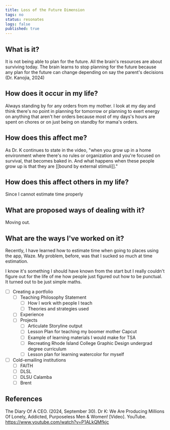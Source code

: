```yaml
---
title: Loss of the Future Dimension
tags: no
status: resonates
logs: false
published: true
---
```


## What is it?

It is not being able to plan for the future. All the brain's resources are about surviving today. The brain learns to stop planning for the future because any plan for the future can change depending on say the parent's decisions (Dr. Kanojia, 2024)

## How does it occur in my life?

Always standing by for any orders from my mother. I look at my day and think there's no point in planning for tomorrow or planning to exert energy on anything that aren't her orders because most of my days's hours are spent on chores or on just being on standby for mama's orders. 

## How does this affect me?

As Dr. K continues to state in the video, "when you grow up in a home environment where there's no rules or organization and you're focused on survival, that becomes baked in. And what happens when these people grow up is that they are [[bound by external stimuli]]."

## How does this affect others in my life?

Since I cannot estimate time properly 

## What are proposed ways of dealing with it?

Moving out. 

## What are the ways I've worked on it?

Recently, I have learned how to estimate time when going to places using the app, Waze. My problem, before, was that I sucked so much at time estimation. 

I know it's something I should have known from the start but I really couldn't figure out for the life of me how people just figured out how to be punctual. It turned out to be just simple maths.

- [ ] Creating a portfolio
    - [ ] Teaching Philosophy Statement
        - [ ] How I work with people I teach
        - [ ] Theories and strategies used
    - [ ] Experience
    - [ ] Projects
        - [ ] Articulate Storyline output
        - [ ] Lesson Plan for teaching my boomer mother Capcut
        - [ ] Example of learning materials I would make for TSA
        - [ ] Recreating Rhode Island College Graphic Design undergrad degree curriculum
        - [ ] Lesson plan for learning watercolor for myself
- [ ] Cold-emailing institutions
    - [ ] FAITH
    - [ ] DLSL
    - [ ] DLSU Calamba
    - [ ] Brent

## References

The Diary Of A CEO. (2024, September 30). Dr K: We Are Producing Millions Of Lonely, Addicted, Purposeless Men & Women! [Video]. YouTube. https://www.youtube.com/watch?v=P1ALkQMfkjc

